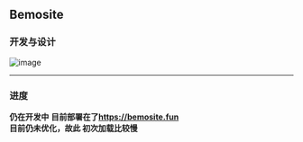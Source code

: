 ## Bemosite
### 开发与设计
![image](https://github.com/Mengbooo/BemoSite/assets/143786942/a38787dc-dbb3-44fe-8708-2868bc61f82b)

---
### 进度
**仍在开发中**
**目前部署在了<https://bemosite.fun>**<br>
**目前仍未优化，故此 初次加载比较慢**
